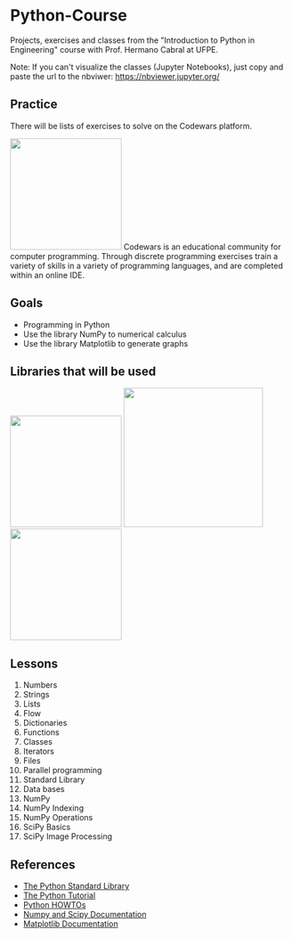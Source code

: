 # Python-Course
Projects, exercises and classes from the "Introduction to Python in Engineering" course with Prof. Hermano Cabral at UFPE.

Note: If you can't visualize the classes (Jupyter Notebooks), just copy and paste the url to the nbviwer: https://nbviewer.jupyter.org/

## Practice
There will be lists of exercises to solve on the Codewars platform.

<img src="https://user-images.githubusercontent.com/31048109/56768549-16107780-6785-11e9-8461-2989ef719461.png" width="200">
Codewars is an educational community for computer programming. Through discrete programming exercises train a variety of skills in a variety of programming languages, and are completed within an online IDE.

## Goals
- Programming in Python
- Use the library NumPy to numerical calculus 
- Use the library Matplotlib to generate graphs

## Libraries that will be used
<img src="https://user-images.githubusercontent.com/31048109/56767717-d6489080-6782-11e9-817d-a2b726558c07.png" width="200">
<img src="https://user-images.githubusercontent.com/31048109/56767770-fe37f400-6782-11e9-9a36-3c93cf835661.png" width="250">
<img src="https://user-images.githubusercontent.com/31048109/56767798-0ee86a00-6783-11e9-8cd2-bee5a1daffe8.png" width="200">

<!---
- **NumPy**
NumPy is the fundamental package for scientific computing with Python

- **SciPy**
SciPy is a set of open source (BSD licensed) scientific and numerical tools for Python. It currently supports special functions, integration, ordinary differential equation (ODE) solvers, gradient optimization, parallel programming tools, an expression-to-C++ compiler for fast execution, and others. 
FFT, minimum of functions, statistical operations, clusters analysis, signal and image processing

- **Matplotlib**
It is used for data visualization as a (mainly) 2D plotting library. You can generate plots, histograms, power spectra, bar charts, errorcharts, scatterplots, etc. It is used along with NumPy to provide an environment that is an effective open source alternative for MatLab.
--->

## Lessons

1. Numbers
2. Strings
3. Lists
4. Flow
5. Dictionaries
6. Functions
7. Classes
8. Iterators
9. Files
10. Parallel programming
11. Standard Library
12. Data bases
13. NumPy
14. NumPy Indexing
15.	NumPy Operations
16. SciPy Basics
17. SciPy Image Processing

## References
- [The Python Standard Library](https://docs.python.org/3.5/library/)
- [The Python Tutorial](https://docs.python.org/3.5/tutorial/index.html)
- [Python HOWTOs](https://docs.python.org/3.5/howto/index.html)
- [Numpy and Scipy Documentation](https://docs.scipy.org/doc/)
- [Matplotlib Documentation](https://matplotlib.org/1.5.3/contents.html)
